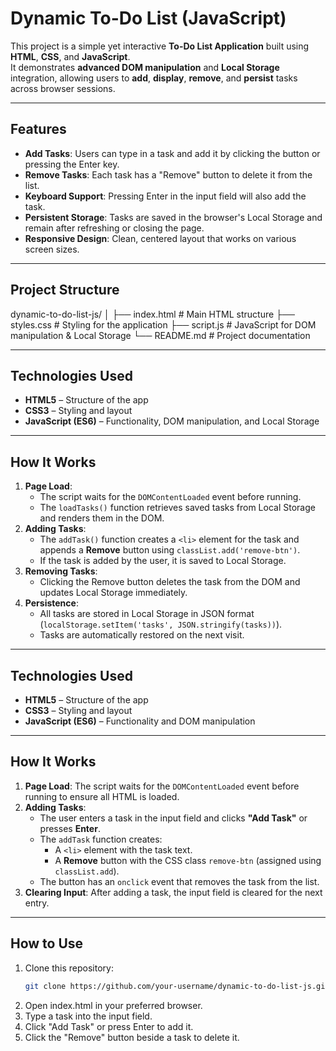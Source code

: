 # Dynamic To-Do List (JavaScript)

This project is a simple yet interactive **To-Do List Application** built using **HTML**, **CSS**, and **JavaScript**.  
It demonstrates **advanced DOM manipulation** and **Local Storage** integration, allowing users to **add**, **display**, **remove**, and **persist** tasks across browser sessions.

---

## Features
- **Add Tasks**: Users can type in a task and add it by clicking the button or pressing the Enter key.
- **Remove Tasks**: Each task has a "Remove" button to delete it from the list.
- **Keyboard Support**: Pressing Enter in the input field will also add the task.
- **Persistent Storage**: Tasks are saved in the browser's Local Storage and remain after refreshing or closing the page.
- **Responsive Design**: Clean, centered layout that works on various screen sizes.

---

## Project Structure
dynamic-to-do-list-js/
│
├── index.html # Main HTML structure
├── styles.css # Styling for the application
├── script.js # JavaScript for DOM manipulation & Local Storage
└── README.md # Project documentation

---

## Technologies Used
- **HTML5** – Structure of the app
- **CSS3** – Styling and layout
- **JavaScript (ES6)** – Functionality, DOM manipulation, and Local Storage

---

## How It Works
1. **Page Load**:
   - The script waits for the `DOMContentLoaded` event before running.
   - The `loadTasks()` function retrieves saved tasks from Local Storage and renders them in the DOM.
2. **Adding Tasks**:
   - The `addTask()` function creates a `<li>` element for the task and appends a **Remove** button using `classList.add('remove-btn')`.
   - If the task is added by the user, it is saved to Local Storage.
3. **Removing Tasks**:
   - Clicking the Remove button deletes the task from the DOM and updates Local Storage immediately.
4. **Persistence**:
   - All tasks are stored in Local Storage in JSON format (`localStorage.setItem('tasks', JSON.stringify(tasks))`).
   - Tasks are automatically restored on the next visit.

---

## Technologies Used
- **HTML5** – Structure of the app
- **CSS3** – Styling and layout
- **JavaScript (ES6)** – Functionality and DOM manipulation

---

## How It Works
1. **Page Load**: The script waits for the `DOMContentLoaded` event before running to ensure all HTML is loaded.
2. **Adding Tasks**:
   - The user enters a task in the input field and clicks **"Add Task"** or presses **Enter**.
   - The `addTask` function creates:
     - A `<li>` element with the task text.
     - A **Remove** button with the CSS class `remove-btn` (assigned using `classList.add`).
   - The button has an `onclick` event that removes the task from the list.
3. **Clearing Input**: After adding a task, the input field is cleared for the next entry.

---

## How to Use
1. Clone this repository:
   ```bash
   git clone https://github.com/your-username/dynamic-to-do-list-js.git
2. Open index.html in your preferred browser.
3. Type a task into the input field.
4. Click "Add Task" or press Enter to add it.
5. Click the "Remove" button beside a task to delete it.
